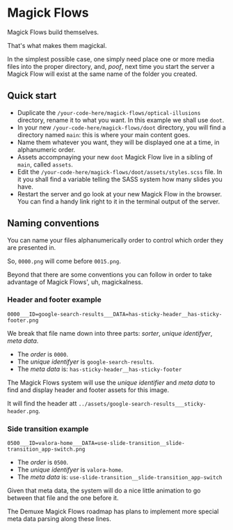 # Magick Flows

Magick Flows build themselves.

That's what makes them magickal.

In the simplest possible case, one simply need place one or more media files into the proper directory, and, *poof*, next time you start the server a Magick Flow will exist at the same name of the folder you created.

## Quick start

- Duplicate the `/your-code-here/magick-flows/optical-illusions` directory, rename it to what you want. In this example we shall use `doot`.
- In your new `/your-code-here/magick-flows/doot` directory, you will find a directory named `main`: this is where your main content goes.
- Name them whatever you want, they will be displayed one at a time, in alphanumeric order.
- Assets accompnaying your new `doot` Magick Flow live in a sibling of `main`, called `assets`.
- Edit the `/your-code-here/magick-flows/doot/assets/styles.scss` file. In it you shall find a variable telling the SASS system how many slides you have.
- Restart the server and go look at your new Magick Flow in the browser. You can find a handy link right to it in the terminal output of the server.


## Naming conventions

You can name your files alphanumerically order to control which order they are presented in.

So, `0000.png` will come before `0015.png`.

Beyond that there are some conventions you can follow in order to take advantage of Magick Flows', uh, magickalness.

### Header and footer example

`0000___ID=google-search-results___DATA=has-sticky-header__has-sticky-footer.png`

We break that file name down into three parts: _sorter_, _unique identifyer_, _meta data_.

- The _order_ is `0000`.
- The _unique identifyer_ is `google-search-results`.
- The _meta data_ is: `has-sticky-header__has-sticky-footer`

The Magick Flows system will use the _unique identifier_ and _meta data_ to find and display header and footer assets for this image.

It will find the header att `../assets/google-search-results___sticky-header.png`.


### Side transition example

`0500___ID=valora-home___DATA=use-slide-transition__slide-transition_app-switch.png`


- The _order_ is `0500`.
- The _unique identifyer_ is `valora-home`.
- The _meta data_ is: `use-slide-transition__slide-transition_app-switch`

Given that meta data, the system will do a nice little animation to go between that file and the one before it.

The Demuxe Magick Flows roadmap has plans to implement more special meta data parsing along these lines.


